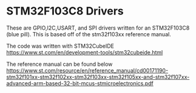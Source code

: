 # STM32F103C8 Drivers
These are GPIO,I2C,USART, and SPI drivers written for an STM32F103C8 (blue pill). This is based off of the stm32f103xx reference manual.

The code was written with STM32CubeIDE
https://www.st.com/en/development-tools/stm32cubeide.html

The reference manual can be found below
https://www.st.com/resource/en/reference_manual/cd00171190-stm32f101xx-stm32f102xx-stm32f103xx-stm32f105xx-and-stm32f107xx-advanced-arm-based-32-bit-mcus-stmicroelectronics.pdf
